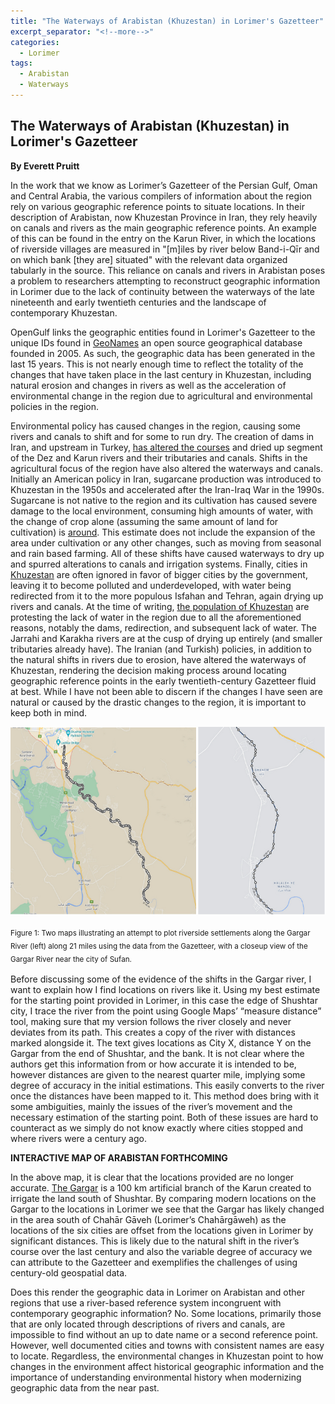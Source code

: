 ```yaml
---
title: "The Waterways of Arabistan (Khuzestan) in Lorimer's Gazetteer"
excerpt_separator: "<!--more-->"
categories:
  - Lorimer
tags:
  - Arabistan
  - Waterways
---
```


## The Waterways of Arabistan (Khuzestan) in Lorimer's Gazetteer

**By Everett Pruitt**


In the work that we know as Lorimer’s Gazetteer of the Persian Gulf, Oman and Central Arabia, the various compilers of information about the region rely on various geographic reference points to situate locations. In their description of Arabistan, now Khuzestan Province in Iran, they rely heavily on canals and rivers as the main geographic reference points. An example of this can be found in the entry on the Karun River, in which the locations of riverside villages are measured in "[m]iles by river below Band-i-Qīr and on which bank [they are] situated" with the relevant data organized tabularly in the source. This reliance on canals and rivers in Arabistan poses a problem to researchers attempting to reconstruct geographic information in Lorimer due to the lack of continuity between the waterways of the late nineteenth and early twentieth centuries and the landscape of contemporary Khuzestan.


OpenGulf links the geographic entities found in Lorimer's Gazetteer to the unique IDs found in [GeoNames](http://geonames.org</a>) an open source geographical database founded in 2005. As such, the geographic data has been generated in the last 15 years. This is not nearly enough time to reflect the totality of the changes that have taken place in the last century in Khuzestan, including natural erosion and changes in rivers as well as the acceleration of environmental change in the region due to agricultural and environmental policies in the region.


Environmental policy has caused changes in the region, causing some rivers and canals to shift and for some to run dry. The creation of dams in Iran, and upstream in Turkey, [has altered the courses](https://www.theguardian.com/world/iran-blog/2015/apr/16/iran-khuzestan-environment-wetlands-dust-pollution) and dried up segment of the Dez and Karun rivers and their tributaries and canals. Shifts in the agricultural focus of the region have also altered the waterways and canals. Initially an American policy in Iran, sugarcane production was introduced to Khuzestan in the 1950s and accelerated after the Iran-Iraq War in the 1990s. Sugarcane is not native to the region and its cultivation has caused severe damage to the local environment, consuming high amounts of water, with the change of crop alone (assuming the same amount of land for cultivation) is [around](https://www.fao.org/3/s2022e/s2022e02.htm). This estimate does not include the expansion of the area under cultivation or any other changes, such as moving from seasonal and rain based farming. All of these shifts have caused waterways to dry up and spurred alterations to canals and irrigation systems. Finally, cities in [Khuzestan](https://www.atlanticcouncil.org/blogs/iransource/the-rise-and-fall-of-iran-s-khuzestan-a-calamity-of-international-significance) are often ignored in favor of bigger cities by the government, leaving it to become polluted and underdeveloped, with water being redirected from it to the more populous Isfahan and Tehran, again drying up rivers and canals. At the time of writing, [the population of Khuzestan](https://www.independentarabia.com/node/244196) are protesting the lack of water in the region due to all the aforementioned reasons, notably the dams, redirection, and subsequent lack of water. The Jarrahi and Karakha rivers are at the cusp of drying up entirely (and smaller tributaries already have). The Iranian (and Turkish) policies, in addition to the natural shifts in rivers due to erosion, have altered the waterways of Khuzestan, rendering the decision making process around locating geographic reference points in the early twentieth-century Gazetteer fluid at best. While I have not been able to discern if the changes I have seen are natural or caused by the drastic changes to the region, it is important to keep both in mind.

<img src="/assets/images/rivers1.jpg" style="width:600px;height:300px;">

<sub>Figure 1: Two maps illustrating an attempt to plot riverside settlements along the Gargar River (left) along 21 miles using the data from the Gazetteer, with a closeup view of the Gargar River near the city of Sufan.<sub>


Before discussing some of the evidence of the shifts in the Gargar river, I want to explain how I find locations on rivers like it. Using my best estimate for the starting point provided in Lorimer, in this case the edge of Shushtar city, I trace the river from the point using Google Maps’ “measure distance” tool, making sure that my version follows the river closely and never deviates from its path. This creates a copy of the river with distances marked alongside it. The text gives locations as City X, distance Y on the Gargar from the end of Shushtar, and the bank. It is not clear where the authors get this information from or how accurate it is intended to be, however distances are given to the nearest quarter mile, implying some degree of accuracy in the initial estimations. This easily converts to the river once the distances have been mapped to it. This method does bring with it some ambiguities, mainly the issues of the river’s movement and the necessary estimation of the starting point. Both of these issues are hard to counteract as we simply do not know exactly where cities stopped and where rivers were a century ago.


**INTERACTIVE MAP OF ARABISTAN FORTHCOMING**


In the above map, it is clear that the locations provided are no longer accurate. [The Gargar](https://whc.unesco.org/uploads/nominations/1315.pdf) is a 100 km artificial branch of the Karun created to irrigate the land south of Shushtar. By comparing modern locations on the Gargar to the locations in Lorimer we see that the Gargar has likely changed in the area south of Chahār Gāveh (Lorimer’s Chahārgāweh) as the locations of the six cities are offset from the locations given in Lorimer by significant distances. This is likely due to the natural shift in the river’s course over the last century and also the variable degree of accuracy we can attribute to the Gazetteer and exemplifies the challenges of using century-old geospatial data.


Does this render the geographic data in Lorimer on Arabistan and other regions that use a river-based reference system incongruent with contemporary geographic information? No. Some locations, primarily those that are only located through descriptions of rivers and canals, are impossible to find without an up to date name or a second reference point. However, well documented cities and towns with consistent names are easy to locate. Regardless, the environmental changes in Khuzestan point to how changes in the environment affect historical geographic information and the importance of understanding environmental history when modernizing geographic data from the near past.
